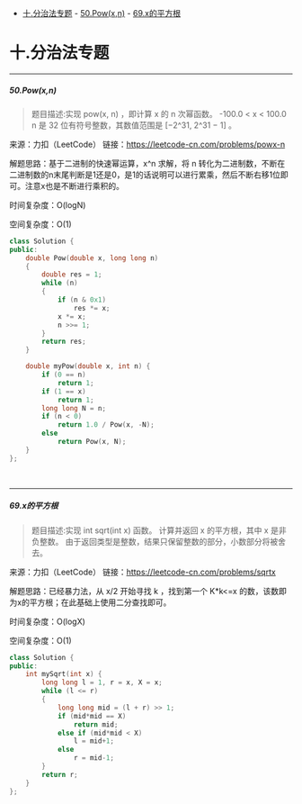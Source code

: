 - [十.分治法专题](#十分治法专题)
        - [50.Pow(x,n)](#50powxn)
        - [69.x的平方根](#69x的平方根)


# 十.分治法专题

---------------------------
##### 50.Pow(x,n)
>题目描述:实现 pow(x, n) ，即计算 x 的 n 次幂函数。
-100.0 < x < 100.0
n 是 32 位有符号整数，其数值范围是 [−2^31, 2^31 − 1] 。

来源：力扣（LeetCode）
链接：https://leetcode-cn.com/problems/powx-n


解题思路：基于二进制的快速幂运算，x^n 求解，将 n 转化为二进制数，不断在二进制数的n末尾判断是1还是0，是1的话说明可以进行累乘，然后不断右移1位即可。注意x也是不断进行乘积的。

时间复杂度：O(logN)

空间复杂度：O(1)

```cpp
class Solution {
public:
    double Pow(double x, long long n)
    {
        double res = 1;
        while (n)
        {
            if (n & 0x1)
                res *= x;
            x *= x;
            n >>= 1;
        }
        return res;
    }

    double myPow(double x, int n) {
        if (0 == n)
            return 1;
        if (1 == x)
            return 1;
        long long N = n;
        if (n < 0)
            return 1.0 / Pow(x, -N);
        else
            return Pow(x, N);
    }
};

```

<br>


---------------------------
##### 69.x的平方根
>题目描述:实现 int sqrt(int x) 函数。
计算并返回 x 的平方根，其中 x 是非负整数。
由于返回类型是整数，结果只保留整数的部分，小数部分将被舍去。

来源：力扣（LeetCode）
链接：https://leetcode-cn.com/problems/sqrtx

解题思路：已经暴力法，从 x/2 开始寻找 k ，找到第一个 K*k<=x 的数，该数即为x的平方根；在此基础上使用二分查找即可。

时间复杂度：O(logX)

空间复杂度：O(1)

```cpp
class Solution {
public:
    int mySqrt(int x) {
        long long l = 1, r = x, X = x;
        while (l <= r)
        {
            long long mid = (l + r) >> 1;
            if (mid*mid == X)
                return mid;
            else if (mid*mid < X)
                l = mid+1;
            else
                r = mid-1;
        }   
        return r;
    }
};

```

<br>

